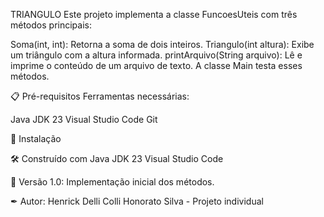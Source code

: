 TRIANGULO
Este projeto implementa a classe FuncoesUteis com três métodos principais:

Soma(int, int): Retorna a soma de dois inteiros.
Triangulo(int altura): Exibe um triângulo com a altura informada.
printArquivo(String arquivo): Lê e imprime o conteúdo de um arquivo de texto.
A classe Main testa esses métodos.

📋 Pré-requisitos
Ferramentas necessárias:

Java JDK 23
Visual Studio Code
Git

🔧 Instalação

🛠 Construído com
Java JDK 23
Visual Studio Code

📌 Versão 1.0: Implementação inicial dos métodos.

✒ Autor: Henrick Delli Colli Honorato Silva - Projeto individual
